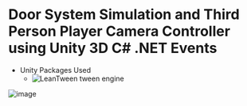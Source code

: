 # Door System Simulation and Third Person Player Camera Controller using Unity 3D C# .NET Events

- Unity Packages Used
    - ![LeanTween tween engine](https://assetstore.unity.com/packages/tools/animation/leantween-3595)

![image](https://user-images.githubusercontent.com/50957846/182476176-49c6b3a8-e92f-4f3a-8155-9d677e385fd4.png)
